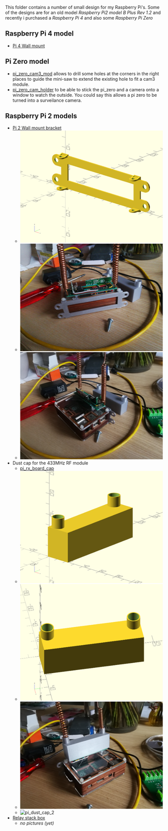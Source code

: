 This folder contains a number of small design for my Raspberry Pi's.
Some of the designs are for an old model _Raspberry Pi2 model B Plus Rev 1.2_
and recently i purchased a _Raspberry Pi 4_ and also some _Raspberry Pi Zero_

## Raspberry Pi 4 model

- [Pi 4 Wall mount](pi_4_wall_mount.scad)

## Pi Zero model

- [pi_zero_cam3_mod](pi_zero_cam3_mod.scad) allows to drill some holes at the corners in the right places to guide the mini-saw to extend the existing hole to fit a cam3 module.
- [pi_zero_cam_holder](pi_zero_cam_holder.scad) to be able to stick the pi_zero and a camera onto a window to watch the outside. You could say this allows a pi zero to be turned into a surveilance camera.

## Raspberry Pi 2 models

- [Pi 2 Wall mount bracket](pi_wall_mount.scad)
  - ![pi_wall_mount](pi_wall_mount.png)
  - ![pi_wall_mount_1](pi_wall_mount_1.jpg)
  - ![pi_wall_mount_2](pi_wall_mount_2.jpg)
- Dust cap for the 433MHz RF module 
  - [pi_rx_board_cap](pi_rx_board_cap.scad)
  - ![pi_dust_cap_d1](pi_rx_board_cap_1.png)
  - ![pi_dust_cap_d2](pi_rx_board_cap_2.png)
  - ![pi_dust_cap_1](pi_rx_board_cap_1.jpg)
  - ![pi_dust_cap_2](pi_rx_board_cap_2.jpg)
- [Relay stack box](pi_relay_stack_box.scad)
  - _no pictures (yet)_

